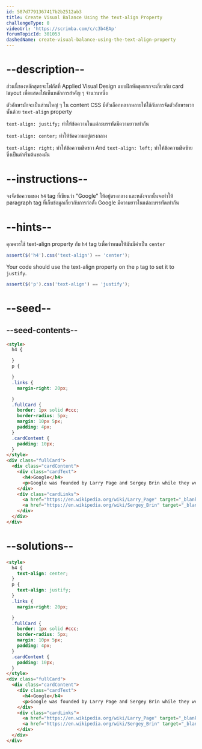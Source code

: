 ```yaml
---
id: 587d7791367417b2b2512ab3
title: Create Visual Balance Using the text-align Property
challengeType: 0
videoUrl: 'https://scrimba.com/c/c3b4EAp'
forumTopicId: 301053
dashedName: create-visual-balance-using-the-text-align-property
---
```


# --description--

ส่วนนี้ของหลักสุตรจะโฟกัสที่ Applied Visual Design
แบบฝึกหัดชุดแรกจะเกี่ยวกับ card layout เพื่อแสดงให้เห็นหลักการสำคัญ ๆ จำนวนหนึ่ง

ตัวอักษรมักจะเป็นส่วนใหญ่ ๆ ใน content
CSS มีตัวเลือกหลากหลายให้ใช้กับการจัดตัวอักษรพวกนั้นด้วย `text-align` property

`text-align: justify;` ทำให้ข้อความในแต่ละบรรทัดมีความยาวเท่ากัน

`text-align: center;` ทำให้ข้อความอยู่ตรงกลาง

`text-align: right;` ทำให้ข้อความชิดขวา
And `text-align: left;` ทำให้ข้อความชิดซ้าย ซึ่งเป็นค่าเริ่มต้นของมัน

# --instructions--

จงจัดข้อความของ `h4` tag ที่เขียนว่า "Google" ให้อยู่ตรงกลาง
และหลังจากนั้นจงทำให้ paragraph tag ที่เก็บข้อมูลเกี่ยวกับการก่อตั้ง Google มีความยาวในแต่ละบรรทัดเท่ากัน

# --hints--

คุณควรใช้ text-align property กับ `h4` tag tเพื่อกำหนดให้มันมีค่าเป็น `center`

```js
assert($('h4').css('text-align') == 'center');
```

Your code should use the text-align property on the `p` tag to set it to `justify`.

```js
assert($('p').css('text-align') == 'justify');
```

# --seed--

## --seed-contents--

```html
<style>
  h4 {

  }
  p {

  }
  .links {
    margin-right: 20px;

  }
  .fullCard {
    border: 1px solid #ccc;
    border-radius: 5px;
    margin: 10px 5px;
    padding: 4px;
  }
  .cardContent {
    padding: 10px;
  }
</style>
<div class="fullCard">
  <div class="cardContent">
    <div class="cardText">
      <h4>Google</h4>
      <p>Google was founded by Larry Page and Sergey Brin while they were Ph.D. students at Stanford University.</p>
    </div>
    <div class="cardLinks">
      <a href="https://en.wikipedia.org/wiki/Larry_Page" target="_blank" class="links">Larry Page</a>
      <a href="https://en.wikipedia.org/wiki/Sergey_Brin" target="_blank" class="links">Sergey Brin</a>
    </div>
  </div>
</div>
```

# --solutions--

```html
<style>
  h4 {
    text-align: center;
  }
  p {
    text-align: justify;
  }
  .links {
    margin-right: 20px;

  }
  .fullCard {
    border: 1px solid #ccc;
    border-radius: 5px;
    margin: 10px 5px;
    padding: 4px;
  }
  .cardContent {
    padding: 10px;
  }
</style>
<div class="fullCard">
  <div class="cardContent">
    <div class="cardText">
      <h4>Google</h4>
      <p>Google was founded by Larry Page and Sergey Brin while they were Ph.D. students at Stanford University.</p>
    </div>
    <div class="cardLinks">
      <a href="https://en.wikipedia.org/wiki/Larry_Page" target="_blank" class="links">Larry Page</a>
      <a href="https://en.wikipedia.org/wiki/Sergey_Brin" target="_blank" class="links">Sergey Brin</a>
    </div>
  </div>
</div>
```

